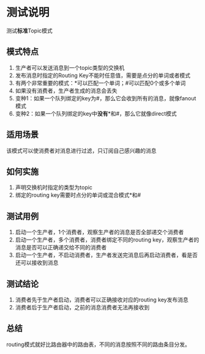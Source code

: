 # 测试说明

测试**标准**Topic模式

## 模式特点

1. 生产者可以发送消息到一个topic类型的交换机
2. 发布消息时指定的Routing Key不能时任意值，需要是点分的单词或者模式
3. 有两个非常重要的模式：*可以匹配一个单词；#可以匹配0个或多个单词
4. 如果没有消费者，生产者生成的消息会丢失
5. 变种1：如果一个队列绑定的key为#，那么它会收到所有的消息，就像fanout模式
6. 变种2：如果一个队列绑定的key中**没有***和#，那么它就像direct模式

## 适用场景

该模式可以使消费者对消息进行过滤，只订阅自己感兴趣的消息

## 如何实施

1. 声明交换机时指定的类型为topic
2. 绑定的routing key需要时点分的单词或混合模式*和#

## 测试用例

1. 启动一个生产者，1个消费者，观察生产者的消息是否全部递交个消费者
2. 启动一个生产者，多个消费者，消费者绑定不同的routing key，观察生产者的消息是否可以正确递交给不同的消费者
3. 启动一个生产者，不启动消费者，生产者发送完消息后再启动消费者，看是否还可以接收到消息

## 测试结论

1. 消费者先于生产者启动，消费者可以正确接收对应的routing key发布消息
2. 消费者后于生产者启动，之前的消息消费者无法再接收到

## 总结

routing模式就好比路由器中的路由表，不同的消息按照不同的路由条目分发。
